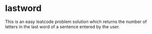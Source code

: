 # lastword
 This is an easy leatcode problem solution which returns the number of letters in the last word of a sentence entered by the user.
